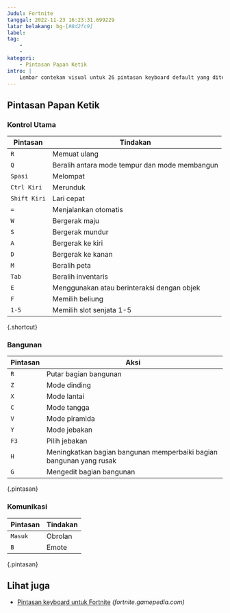 ```yaml
---
Judul: Fortnite
tanggal: 2022-11-23 16:23:31.699229
latar belakang: bg-[#8d2fc9]
label:
tag:
    -
    -
kategori:
    - Pintasan Papan Ketik
intro: |
    Lembar contekan visual untuk 26 pintasan keyboard default yang ditemukan di Fortnite
---
```




Pintasan Papan Ketik
------------------



### Kontrol Utama

Pintasan | Tindakan
---|---
`R` | Memuat ulang
`Q` | Beralih antara mode tempur dan mode membangun
`Spasi` | Melompat
`Ctrl Kiri` | Merunduk
`Shift Kiri` | Lari cepat
`=` | Menjalankan otomatis
`W` | Bergerak maju
`S` | Bergerak mundur
`A` | Bergerak ke kiri
`D` | Bergerak ke kanan
`M` | Beralih peta
`Tab` | Beralih inventaris
`E` | Menggunakan atau berinteraksi dengan objek
`F` | Memilih beliung
`1-5` | Memilih slot senjata 1-5
{.shortcut}


### Bangunan

Pintasan | Aksi
---|---
`R` | Putar bagian bangunan
`Z` | Mode dinding
`X` | Mode lantai
`C` | Mode tangga
`V` | Mode piramida
`Y` | Mode jebakan
`F3` | Pilih jebakan
`H` | Meningkatkan bagian bangunan memperbaiki bagian bangunan yang rusak
`G` | Mengedit bagian bangunan
{.pintasan}


### Komunikasi

Pintasan | Tindakan
---|---
`Masuk` | Obrolan
`B` | Emote
{.pintasan}




Lihat juga
--------
- [Pintasan keyboard untuk Fortnite](https://fortnite.gamepedia.com/Controls) _(fortnite.gamepedia.com)_

